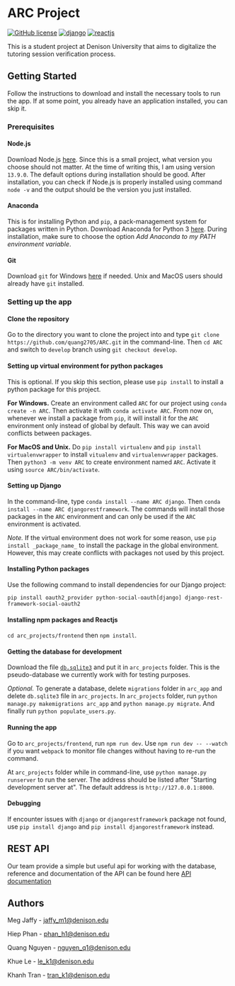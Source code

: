 # ARC Project
[![GitHub license](https://img.shields.io/badge/license-MIT-blue.svg)](https://github.com/facebook/react/blob/master/LICENSE)
[![django](https://img.shields.io/badge/-Django-brightgreen)](https://www.djangoproject.com)
[![reactjs](https://img.shields.io/badge/-Reactjs-blue)](https://github.com/facebook/react/blob/master/README.md)

This is a student project at Denison University that aims to digitalize the tutoring session verification process.

## Getting Started
Follow the instructions to download and install the necessary tools to run the app. If at some point, you already have an application installed, you can skip it.
### Prerequisites
#### Node.js
Download Node.js [here](https://nodejs.org/en/). Since this is a small project, what version you choose should not matter. At the time of writing this, I am using version `13.9.0`. The default options during installation should be good.
After installation, you can check if Node.js is properly installed using command `node -v` and the output should be the version you just installed.
#### Anaconda
This is for installing Python and `pip`, a pack-management system for packages written in Python.
Download Anaconda for Python 3 [here](https://www.anaconda.com/distribution/). During installation, make sure to choose the option <i>Add Anaconda to my PATH environment variable</i>.
#### Git
Download `git` for Windows [here](https://gitforwindows.org/) if needed. Unix and MacOS users should already have `git` installed.
### Setting up the app
#### Clone the repository
Go to the directory you want to clone the project into and type `git clone https://github.com/quang2705/ARC.git` in the command-line. Then `cd ARC` and switch to `develop` branch using `git checkout develop`.
#### Setting up virtual environment for python packages
This is optional. If you skip this section, please use `pip install` to install a python package for this project.

<b>For Windows.</b> Create an environment called `ARC` for our project using `conda create -n ARC`. Then activate it with `conda activate ARC`. From now on, whenever we install a package from `pip`, it will install it for the `ARC` environment only instead of global by default. This way we can avoid conflicts between packages.

<b>For MacOS and Unix.</b> Do `pip install virtualenv` and `pip install virtualenvwrapper` to install `vitualenv` and `virtualenvwrapper` packages. Then `python3 -m venv ARC` to create environment named `ARC`. Activate it using `source ARC/bin/activate`.
#### Setting up Django
In the command-line, type `conda install --name ARC django`. Then `conda install --name ARC djangorestframework`. The commands will install those packages in the `ARC` environment and can only be used if the `ARC` environment is activated.

<i>Note.</i> If the virtual environment does not work for some reason, use `pip install _package_name_` to install the package in the global environment. However, this may create conflicts with packages not used by this project.
#### Installing Python packages
Use the following command to install dependencies for our Django project:

`pip install oauth2_provider python-social-oauth[django] django-rest-framework-social-oauth2`
#### Installing npm packages and Reactjs
`cd arc_projects/frontend` then `npm install`.
#### Getting the database for development
Download the file [`db.sqlite3`](https://drive.google.com/file/d/1mAsVOUegNK4_nzBS0Xwy2xu6wSt66m3N/view?usp=sharing) and put it in `arc_projects` folder. This is the pseudo-database we currently work with for testing purposes.

<i>Optional.</i> To generate a database, delete `migrations` folder in `arc_app` and delete `db.sqlite3` file in `arc_projects`. In `arc_projects` folder, run `python manage.py makemigrations arc_app` and `python manage.py migrate`. And finally run `python populate_users.py`.
#### Running the app
Go to `arc_projects/frontend`, run `npm run dev`. Use `npm run dev -- --watch` if you want `webpack` to monitor file changes without having to re-run the command.

At `arc_projects` folder while in command-line, use `python manage.py runserver` to run the server. The address should be listed after "Starting development server at". The default address is `http://127.0.0.1:8000`.
#### Debugging
If encounter issues with `django` or `djangorestframework` package not found, use `pip install django` and `pip install djangorestframework` instead.
## REST API
Our team provide a simple but useful api for working with the database, reference and documentation of the API can be found here [API documentation](https://github.com/quang2705/ARC/blob/develop/arc_project/API_documentation.md/)
## Authors
Meg Jaffy - jaffy_m1@denison.edu

Hiep Phan - phan_h1@denison.edu

Quang Nguyen - nguyen_q1@denison.edu

Khue Le - le_k1@denison.edu

Khanh Tran - tran_k1@denison.edu
